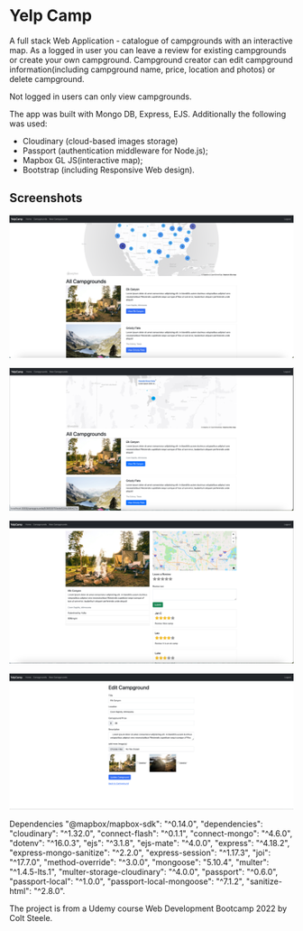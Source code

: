 # Yelp Camp
A full stack Web Application - catalogue of campgrounds with an interactive map. 
As a logged in user you can leave a review for existing campgrounds or create your own campground. Campground creator can edit campground information(including campground name, price, location and photos) or delete campground.

Not logged in users can only view campgrounds.

The app was built with Mongo DB, Express, EJS. 
Additionally the following was used:
- Cloudinary (cloud-based images storage)
- Passport (authentication middleware for Node.js);
- Mapbox GL JS(interactive map);
- Bootstrap (including Responsive Web design).

## Screenshots
!["Main Page"](https://github.com/YuliiaMatich/YelpCamp/blob/master/docs/main%20page.png)

!["Map"](https://github.com/YuliiaMatich/YelpCamp/blob/master/docs/map.png)

!["Show page"](https://github.com/YuliiaMatich/YelpCamp/blob/master/docs/show%20Page.png)

!["Edit page"](https://github.com/YuliiaMatich/YelpCamp/blob/master/docs/edit%20page.png)

Dependencies
 "@mapbox/mapbox-sdk": "^0.14.0", "dependencies": "cloudinary": "^1.32.0", "connect-flash": "^0.1.1", "connect-mongo": "^4.6.0", "dotenv": "^16.0.3", "ejs": "^3.1.8", "ejs-mate": "^4.0.0", "express": "^4.18.2", "express-mongo-sanitize": "^2.2.0", "express-session": "^1.17.3", "joi": "^17.7.0", "method-override": "^3.0.0", "mongoose": "5.10.4", "multer": "^1.4.5-lts.1", "multer-storage-cloudinary": "^4.0.0", "passport": "^0.6.0", "passport-local": "^1.0.0", "passport-local-mongoose": "^7.1.2", "sanitize-html": "^2.8.0".

The project is from a Udemy course Web Development Bootcamp 2022 by Colt Steele.

